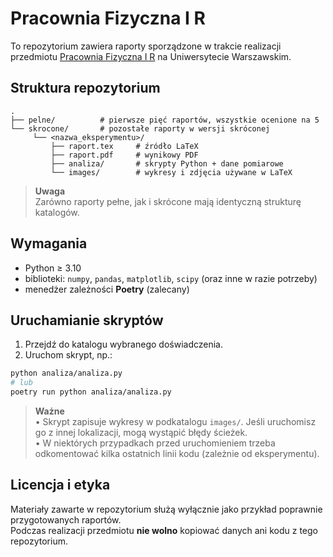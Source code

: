 # Pracownia Fizyczna I R

To repozytorium zawiera raporty sporządzone w trakcie realizacji przedmiotu [Pracownia Fizyczna I R](https://usosweb.uw.edu.pl/kontroler.php?_action=katalog2/przedmioty/pokazPrzedmiot&kod=1100-1Ind25) na Uniwersytecie Warszawskim.

## Struktura repozytorium

```
.
├── pelne/          # pierwsze pięć raportów, wszystkie ocenione na 5
└── skrocone/       # pozostałe raporty w wersji skróconej
     └── <nazwa_eksperymentu>/
         ├── raport.tex     # źródło LaTeX
         ├── raport.pdf     # wynikowy PDF
         ├── analiza/       # skrypty Python + dane pomiarowe
         └── images/        # wykresy i zdjęcia używane w LaTeX
```

> **Uwaga**  
> Zarówno raporty pełne, jak i skrócone mają identyczną strukturę katalogów.

## Wymagania

- Python ≥ 3.10  
- biblioteki: `numpy`, `pandas`, `matplotlib`, `scipy` (oraz inne w razie potrzeby)  
- menedżer zależności **Poetry** (zalecany)

## Uruchamianie skryptów

1. Przejdź do katalogu wybranego doświadczenia.
2. Uruchom skrypt, np.:

```bash
python analiza/analiza.py
# lub
poetry run python analiza/analiza.py
```

> **Ważne**  
> • Skrypt zapisuje wykresy w podkatalogu `images/`. Jeśli uruchomisz go z innej lokalizacji, mogą wystąpić błędy ścieżek.  
> • W niektórych przypadkach przed uruchomieniem trzeba odkomentować kilka ostatnich linii kodu (zależnie od eksperymentu).

## Licencja i etyka

Materiały zawarte w repozytorium służą wyłącznie jako przykład poprawnie przygotowanych raportów.  
Podczas realizacji przedmiotu **nie wolno** kopiować danych ani kodu z tego repozytorium.
